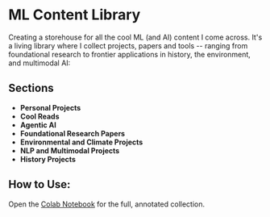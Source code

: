 # ML Content Library

Creating a storehouse for all the cool ML (and AI) content I come across. It's a living library where I collect projects, papers and tools -- ranging from foundational research to frontier applications in history, the environment, and multimodal AI:

## Sections
- **Personal Projects**
- **Cool Reads**
- **Agentic AI**
- **Foundational Research Papers**
- **Environmental and Climate Projects**
- **NLP and Multimodal Projects**
- **History Projects**

## How to Use:
Open the [Colab Notebook](https://colab.research.google.com/drive/1dAQlWF2qLtO5kFMdoVWnYcKy1Lb3H-XP#scrollTo=hc0LFukQ1t4y) for the full, annotated collection.
